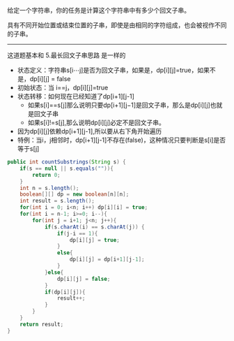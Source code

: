 给定一个字符串，你的任务是计算这个字符串中有多少个回文子串。

具有不同开始位置或结束位置的子串，即使是由相同的字符组成，也会被视作不同的子串。

***
这道题基本和 5.最长回文子串思路 是一样的
- 状态定义：字符串s[i⋯j]是否为回文子串，如果是，dp[i][j]=true，如果不是，dp[i][j] = false
- 初始状态：当 i==j，dp[i][j]=true
- 状态转移：如何现在已经知道了dp[i+1][j-1]
    - 如果s[i]==s[j]那么说明只要dp[i+1][j−1]是回文子串，那么是dp[i][j]也就是回文子串
    - 如果s[i]!=s[j],那么说明dp[i][j]必定不是回文子串。
- 因为dp[i][j]依赖dp[i+1][j-1],所以要从右下角开始遍历
- 特例：当i，j相邻时，dp[i+1][j-1]不存在(false)，这种情况只要判断是s[i]是否等于s[j]


```Java
public int countSubstrings(String s) {
    if(s == null || s.equals("")){
        return 0;
    }
    int n = s.length();
    boolean[][] dp = new boolean[n][n];
    int result = s.length();
    for(int i = 0; i<n; i++) dp[i][i] = true;
    for(int i = n-1; i>=0; i--){
        for(int j = i+1; j<n; j++){
            if(s.charAt(i) == s.charAt(j)) {
                if(j-i == 1){
                    dp[i][j] = true;
                }
                else{
                    dp[i][j] = dp[i+1][j-1]; 
                }
            }else{
                dp[i][j] = false;
            }
            if(dp[i][j]){
                result++;
            }
        }
    }
    return result;
}
```